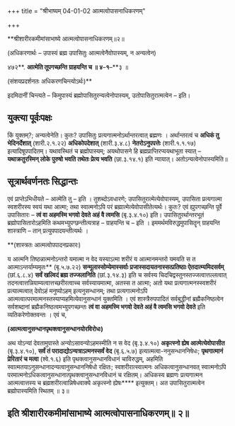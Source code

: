 +++
title = "श्रीभाष्यम् 04-01-02 आत्मत्वोपासनाधिकरणम्"

+++


**श्रीशारीरकमीमांसाभाष्ये आत्मत्वोपासनाधिकरणम्॥२॥

(अधिकरणार्थः – उपास्यं ब्रह्म उपासितुः आत्मत्वेनैवोपास्यम्, न अन्यत्वेन)

४७२**. **आत्मेति तूपगच्छन्ति ग्राहयन्ति च ॥ ४**–**१**–**३ ॥

(संशयप्रदर्शनतः अधिकरणचिन्त्योऽर्थः)**

इदमिदानीं चिन्त्यते – किमुपास्यं ब्रह्मोपासितुरन्यत्वेनोपास्यम्, उतोपासितुरात्मत्वेन – इति।

## युक्त्या पूर्वःपक्षः

किं युक्तम्?; अन्यत्वेनेति। कुतः? उपासितुः प्रत्यगात्मनोऽर्थान्तरत्वात् ब्रह्मणः । अर्थान्तरत्वं च **अधिकं तु भेदिनर्देशात्** (शारी.२.१.२२) **अधिकोपदेशात्** (शारी.३.४.८) **नेतरोऽनुपपत्तेः** (शारी.१.१.१७) इत्यादिषूपपादितम्। यथावस्थितं च ब्रह्मोपास्यम्; अयथोपासने हि ब्रह्मप्राप्तिरप्ययथाभूता स्यात् – **यथाक्रतुरस्मिन् लोके पुरुषो भवति तथेतः प्रेत्य भवति** (छा.३.१४.१) इति न्यायात्। अतोऽन्यत्वेनोपास्यमिति॥

## सूत्रार्थवर्णनतः सिद्धान्तः

एवं प्राप्तेऽभिधीयते – आत्मेति तु – इति । तुशब्दोऽवधारणे; उपासितुरात्मेत्येवोपास्यम्, उपासिता प्रत्यगात्मा स्वशरीरस्य स्वयं यथा आत्मा; तथा स्वात्मनोऽपि परं ब्रह्मात्मेत्येवोपासीतेत्यर्थः। कुतः? एवं ह्युपगच्छन्ति पूर्वे उपासितारः – **त्वं वा अहमस्मि भगवो देवते अहं वै त्वमसि** (बृ.३.४.१०) इति। उपासितुरर्थान्तरभूतं ब्रह्मोपासितारोऽहमिति कथमभ्युपग्छन्तीत्यत्राह – ग्राहयन्ति च – इति । इममर्थमविरुद्धमुपासितॄन् ग्राहयन्ति शास्त्राणि – तान् प्रत्युपपादयन्तीत्यर्थः ।

**(शास्त्रतः आत्मत्वोपपादनप्रकारः)

य आत्मनि तिष्ठन्नात्मनोऽन्तरो यमात्मा न वेद यस्याऽत्मा शरीरं य आत्मानमन्तरो यमयति स त आत्माऽन्तर्याम्यमृतः** (बृ.५.७.२२) **सन्मूलास्सोम्येमास्सर्वाः प्रजास्सदायतनास्सत्प्रतिष्ठाः ऐतदात्म्यमिदसर्वम्** (छां.६.८.४) **सर्वं खल्विदं ब्रह्म तज्जलानिति** (छां.३.१४.३) इति च सर्वस्य चिदचिद्वस्तुनस्तज्जत्वात्तल्लत्वात् तदनत्वात्तन्नियाम्यत्वात्तच्छरीरत्वाच्च सर्वस्यायमात्मा, अतस्स त आत्मा; अतो यथा प्रत्यगात्मनस्स्वशरीरं प्रत्यात्मत्वात् देवोऽहं मनुष्योऽहम् इत्यनुसन्धानम्; तथा प्रत्यगात्मनोऽपि आत्मत्वात्परमात्मनस्तस्याप्यहमित्येवानुसन्धानं युक्तमिति । एवं शास्त्रैरुपपादितं सर्वबुद्धीनां ब्रह्मैकनिष्ठत्वेन सर्वशब्दानां ब्रह्मैकनिष्ठत्वमभ्युपगच्छन्तः **त्वं वा अहमस्मि भगवो देवते अहं वै त्वमसि भगवो देवते** इति व्यतिकरेणोक्तवन्तः । एवं च,

**(आत्मत्वानुसन्धानपृथक्त्वानुसन्धानयोरविरोधः)**

 अथ योऽन्यां देवतामुपास्ते अन्योऽसावन्योऽहमस्मीति न स वेद (बृ.३.४.१०) **अकृत्स्नो ह्येष आत्मेत्येवोपासीत** (बृ.३.४.१०), **सर्वं तं परादाद्योऽन्यत्राऽत्मनस्सर्वं वेद** (बृ.६.५.७) इत्यात्मत्वा-ननुसन्धाननिषेधः; **पृथगात्मानं प्रेरितारं च मत्वा** (श्वे.१.६) इति पृथक्त्वानुसन्धानविधानं चाविरुद्धम्, अहमिति स्वात्मतयाऽनुसन्धानादन्यत्वानुसन्धाननिषेधो रक्षितः; स्वशरीरात्स्वात्मनः अधिकत्वानुसन्धानवत् स्वात्मनोऽपि परमात्मनोऽधिकत्वानुसन्धानात्पृथक्त्वानुसन्धानविधानं च रक्षितम्। अधिकस्य ब्रह्मणः प्रत्यगात्मन आत्मत्वात्तस्य च ब्रह्मशरीरत्वान्निषेधवाक्ये
अकृत्स्नो ह्येषः**** इत्युक्तम्। अत उपासितुरात्मत्वेन ब्रह्मोपास्यमिति स्थितम् ॥ ३॥

## इति श्रीशारीरकमीमांसाभाष्ये आत्मत्वोपासनाधिकरणम्॥ २॥


